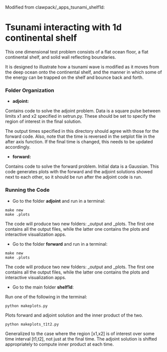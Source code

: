 
Modified from clawpack/_apps_tsunami_shelf1d:

Tsunami interacting with 1d continental shelf
=============================================

This one dimensional test problem consists of a flat ocean floor, a
flat continental shelf, and solid wall reflecting
boundaries.

It is designed to illustrate how a tsunami wave is modified as it moves from
the deep ocean onto the continental shelf, and the manner in which some of
the energy can be trapped on the shelf and bounce back and forth.

### Folder Organization
* **adjoint:**

Contains code to solve the adjoint problem.  Data is a square pulse between
limits x1 and x2 specified in setrun.py.  These should be set to specify
the region of interest in the final solution.

The output times specified in this directory should agree with those for the
forward code. Also, note that the time is reversed in the setplot file in the 
after axis function. If the final time is changed, this needs to be updated 
accordingly. 

* **forward:**

Contains code to solve the forward problem.  Initial data is a Gaussian. This 
code generates plots with the forward and the adjoint solutions showed next to each 
other, so it should be run after the adjoint code is run.

### Running the Code

* Go to the folder **adjoint** and run in a terminal:

```
make new
make .plots
```

The code will produce two new folders: _output and _plots. 
The first one contains all the output files, while the latter one contains the plots and interactive 
visualization apps.


* Go to the folder **forward** and run in a terminal:

```
make new
make .plots
```

The code will produce two new folders: _output and _plots. 
The first one contains all the output files, while the latter one contains the plots and interactive 
visualization apps.

* Go to the main folder **shelf1d**:

Run one of the following in the terminal:

```
python makeplots.py 
```

Plots forward and adjoint solution and the inner product of the two.

```
python makeplots_t1t2.py 
```

Generalized to the case where the region [x1,x2] is of interest over some
time interval [t1,t2], not just at the final time.  The adjoint solution
is shifted appropriately to compute inner product at each time.